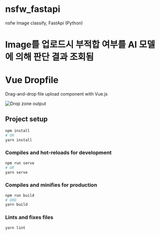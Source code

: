 # nsfw_fastapi

nsfw  Image  classify,  FastApi (Python)

# Image를 업로드시 부적합 여부를 AI 모델에 의해 판단 결과 조회됨


# Vue Dropfile

Drag-and-drop file upload component with Vue.js

![Drop zone output](./dnd.gif)

## Project setup

```bash
npm install
# OR
yarn install
```

### Compiles and hot-reloads for development

```bash
npm run serve
# OR
yarn serve
```

### Compiles and minifies for production

```bash
npm run build
# ORD
yarn build
```

### Lints and fixes files

```
yarn lint
```
